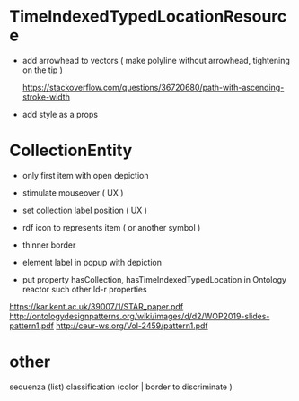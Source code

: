 # TimeIndexedTypedLocationResource

-   add arrowhead to vectors ( make polyline without arrowhead, tightening on the tip )

    https://stackoverflow.com/questions/36720680/path-with-ascending-stroke-width

-   add style as a props

# CollectionEntity

-   only first item with open depiction
-   stimulate mouseover ( UX )
-   set collection label position ( UX )
-   rdf icon to represents item ( or another symbol )
-   thinner border
-   element label in popup with depiction

-   put property hasCollection, hasTimeIndexedTypedLocation in Ontology reactor such other ld-r properties

https://kar.kent.ac.uk/39007/1/STAR_paper.pdf
http://ontologydesignpatterns.org/wiki/images/d/d2/WOP2019-slides-pattern1.pdf
http://ceur-ws.org/Vol-2459/pattern1.pdf

# other

sequenza (list)
classification (color | border to discriminate )

